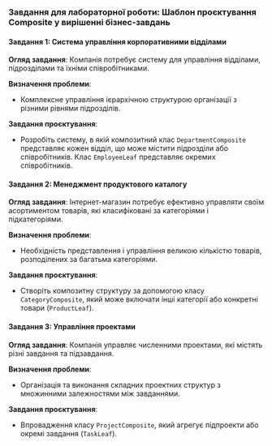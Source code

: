 ### Завдання для лабораторної роботи: Шаблон проєктування Composite у вирішенні бізнес-завдань

#### Завдання 1: Система управління корпоративними відділами

**Огляд завдання**:
Компанія потребує систему для управління відділами, підрозділами та їхніми співробітниками.

**Визначення проблеми**:

- Комплексне управління ієрархічною структурою організації з різними рівнями підрозділів.

**Завдання проєктування**:

- Розробіть систему, в якій композитний клас `DepartmentComposite` представляє кожен відділ, що може містити підрозділи
  або співробітників. Клас `EmployeeLeaf` представляє окремих співробітників.

#### Завдання 2: Менеджмент продуктового каталогу

**Огляд завдання**:
Інтернет-магазин потребує ефективно управляти своїм асортиментом товарів, які класифіковані за категоріями і
підкатегоріями.

**Визначення проблеми**:

- Необхідність представлення і управління великою кількістю товарів, розподілених за багатьма категоріями.

**Завдання проєктування**:

- Створіть композитну структуру за допомогою класу `CategoryComposite`, який може включати інші категорії або конкретні
  товари (`ProductLeaf`).

#### Завдання 3: Управління проектами

**Огляд завдання**:
Компанія управляє численними проектами, які містять різні завдання та підзавдання.

**Визначення проблеми**:

- Організація та виконання складних проектних структур з множинними залежностями між завданнями.

**Завдання проєктування**:

- Впровадження класу `ProjectComposite`, який агрегує підпроекти або окремі завдання (`TaskLeaf`).
